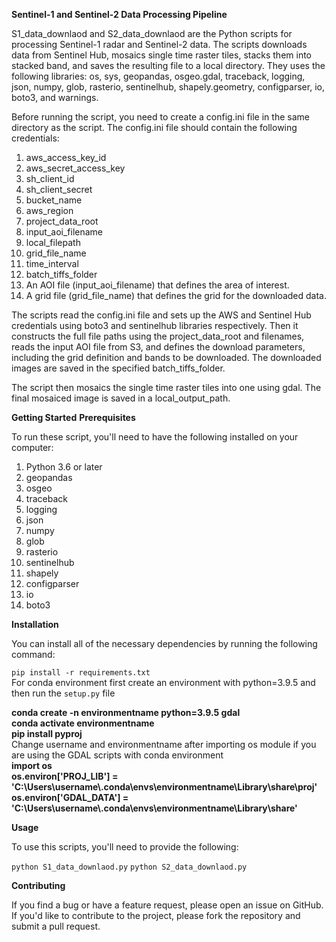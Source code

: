 
**Sentinel-1 and Sentinel-2 Data Processing Pipeline**


S1_data_downlaod and S2_data_downlaod are the Python scripts for processing Sentinel-1 radar and Sentinel-2 data. The scripts downloads data from Sentinel Hub, mosaics single time raster tiles, stacks them into stacked band, and saves the resulting file to a local directory.
They uses the following libraries: os, sys, geopandas, osgeo.gdal, traceback, logging, json, numpy, glob, rasterio, sentinelhub, shapely.geometry, configparser, io, boto3, and warnings.

Before running the script, you need to create a config.ini file in the same directory as the script. The config.ini file should contain the following credentials:

1. aws_access_key_id
2. aws_secret_access_key
3. sh_client_id
4. sh_client_secret
5. bucket_name
6. aws_region
7. project_data_root
8. input_aoi_filename
9. local_filepath
10. grid_file_name
11. time_interval
12. batch_tiffs_folder
13. An AOI file (input_aoi_filename) that defines the area of interest.
14. A grid file (grid_file_name) that defines the grid for the downloaded data.

The scripts read the config.ini file and sets up the AWS and Sentinel Hub credentials using boto3 and sentinelhub libraries respectively. Then it constructs the full file paths using the project_data_root and filenames, reads the input AOI file from S3, and defines the download parameters, including the grid definition and bands to be downloaded. The downloaded images are saved in the specified batch_tiffs_folder.

The script then mosaics the single time raster tiles into one using gdal. The final mosaiced image is saved in a local_output_path.

**Getting Started**
**Prerequisites**

To run these script, you'll need to have the following installed on your computer:

1. Python 3.6 or later
2. geopandas
3. osgeo
4. traceback
5. logging
6. json
7. numpy
8. glob
9. rasterio
10. sentinelhub
11. shapely
12. configparser
13. io
14. boto3

**Installation**

You can install all of the necessary dependencies by running the following command:

`pip install -r requirements.txt`
<br>
For conda environment first create an environment with python=3.9.5 and then run the `setup.py` file

<b> conda create -n environmentname python=3.9.5 gdal</b> <br>
<b> conda activate environmentname </b><br>
<b> pip install pyproj </b><br>
Change username and environmentname after importing os module if you are using the GDAL scripts with conda environment <br>
<b> import os</b> <br>
<b> os.environ['PROJ_LIB'] = 'C:\\Users\\username\\.conda\\envs\\environmentname\\Library\\share\\proj' </b><br>
<b> os.environ['GDAL_DATA'] = 'C:\\Users\\username\\.conda\\envs\\environmentname\\Library\\share' </b>

**Usage**


To use this scripts, you'll need to provide the following:


`python S1_data_downlaod.py`
`python S2_data_downlaod.py`


**Contributing**

If you find a bug or have a feature request, please open an issue on GitHub. If you'd like to contribute to the project, please fork the repository and submit a pull request.





